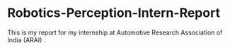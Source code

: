 # Robotics-Perception-Intern-Report
This is my report for my internship at Automotive Research Association of India (ARAI) .  

